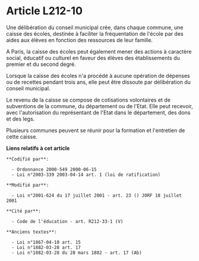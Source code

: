 # Article L212-10

Une délibération du conseil municipal crée, dans chaque commune, une caisse des écoles, destinée à faciliter la fréquentation
de l'école par des aides aux élèves en fonction des ressources de leur famille.

A Paris, la caisse des écoles peut également mener des actions à caractère social, éducatif ou culturel en faveur des élèves
des établissements du premier et du second degré.

Lorsque la caisse des écoles n'a procédé à aucune opération de dépenses ou de recettes pendant trois ans, elle peut être
dissoute par délibération du conseil municipal.

Le revenu de la caisse se compose de cotisations volontaires et de subventions de la commune, du département ou de l'Etat.
Elle peut recevoir, avec l'autorisation du représentant de l'Etat dans le département, des dons et des legs.

Plusieurs communes peuvent se réunir pour la formation et l'entretien de cette caisse.

**Liens relatifs à cet article**

	**Codifié par**:

	  - Ordonnance 2000-549 2000-06-15
	  - Loi n°2003-339 2003-04-14 art. 1 (loi de ratification)

	**Modifié par**:

	  - Loi n°2001-624 du 17 juillet 2001 - art. 23 () JORF 18 juillet 2001

	**Cité par**:

	  - Code de l'éducation - art. R212-33-1 (V)

	**Anciens textes**:

	  - Loi n°1867-04-10 art. 15
	  - Loi n°1882-03-28 art. 17
	  - Loi n°1882-03-28 du 28 mars 1882 - art. 17 (Ab)
